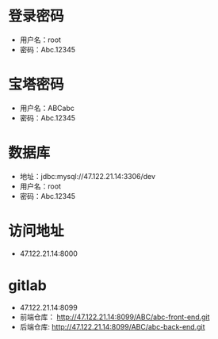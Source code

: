 # 登录密码
- 用户名：root
- 密码：Abc.12345
# 宝塔密码
- 用户名：ABCabc
- 密码：Abc.12345
# 数据库
- 地址：jdbc:mysql://47.122.21.14:3306/dev
- 用户名：root
- 密码：Abc.12345
# 访问地址
- 47.122.21.14:8000
# gitlab
- 47.122.21.14:8099
- 前端仓库： http://47.122.21.14:8099/ABC/abc-front-end.git
- 后端仓库: http://47.122.21.14:8099/ABC/abc-back-end.git
